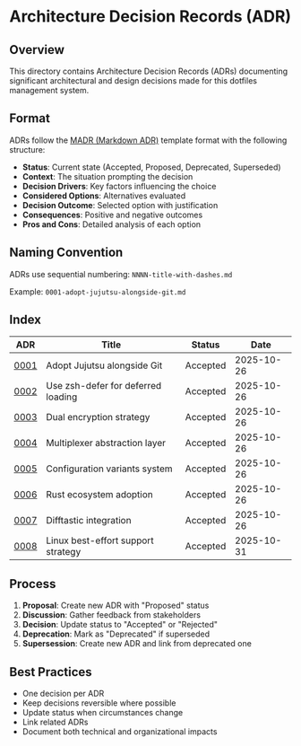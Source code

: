 # Architecture Decision Records (ADR)

## Overview

This directory contains Architecture Decision Records (ADRs) documenting significant architectural and design decisions made for this dotfiles management system.

## Format

ADRs follow the [MADR (Markdown ADR)](https://adr.github.io/madr/) template format with the following structure:

- **Status**: Current state (Accepted, Proposed, Deprecated, Superseded)
- **Context**: The situation prompting the decision
- **Decision Drivers**: Key factors influencing the choice
- **Considered Options**: Alternatives evaluated
- **Decision Outcome**: Selected option with justification
- **Consequences**: Positive and negative outcomes
- **Pros and Cons**: Detailed analysis of each option

## Naming Convention

ADRs use sequential numbering: `NNNN-title-with-dashes.md`

Example: `0001-adopt-jujutsu-alongside-git.md`

## Index

| ADR | Title | Status | Date |
|-----|-------|--------|------|
| [0001](0001-adopt-jujutsu-alongside-git.md) | Adopt Jujutsu alongside Git | Accepted | 2025-10-26 |
| [0002](0002-use-zsh-defer-for-deferred-loading.md) | Use zsh-defer for deferred loading | Accepted | 2025-10-26 |
| [0003](0003-dual-encryption-strategy.md) | Dual encryption strategy | Accepted | 2025-10-26 |
| [0004](0004-multiplexer-abstraction-layer.md) | Multiplexer abstraction layer | Accepted | 2025-10-26 |
| [0005](0005-configuration-variants-system.md) | Configuration variants system | Accepted | 2025-10-26 |
| [0006](0006-rust-ecosystem-adoption.md) | Rust ecosystem adoption | Accepted | 2025-10-26 |
| [0007](0007-difftastic-integration.md) | Difftastic integration | Accepted | 2025-10-26 |
| [0008](0008-linux-best-effort-support.md) | Linux best-effort support strategy | Accepted | 2025-10-31 |

## Process

1. **Proposal**: Create new ADR with "Proposed" status
2. **Discussion**: Gather feedback from stakeholders
3. **Decision**: Update status to "Accepted" or "Rejected"
4. **Deprecation**: Mark as "Deprecated" if superseded
5. **Supersession**: Create new ADR and link from deprecated one

## Best Practices

- One decision per ADR
- Keep decisions reversible where possible
- Update status when circumstances change
- Link related ADRs
- Document both technical and organizational impacts
